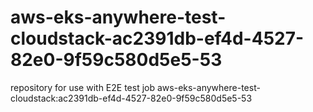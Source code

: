 # aws-eks-anywhere-test-cloudstack-ac2391db-ef4d-4527-82e0-9f59c580d5e5-53
repository for use with E2E test job aws-eks-anywhere-test-cloudstack:ac2391db-ef4d-4527-82e0-9f59c580d5e5-53
